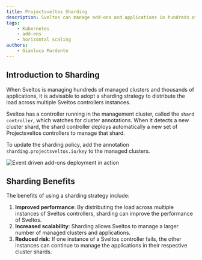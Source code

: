 ```yaml
---
title: Projectsveltos Sharding
description: Sveltos can manage add-ons and applications in hundreds of clusters, and it can be scaled horizontally by easily adding an annotation to managed clusters.
tags:
    - Kubernetes
    - add-ons
    - horizontal scaling
authors:
    - Gianluca Mardente
---
```


## Introduction to Sharding

When Sveltos is managing hundreds of managed clusters and thousands of applications, it is advisable to adopt a sharding strategy to distribute the load across multiple Sveltos controllers instances.

Sveltos has a controller running in the management cluster, called the ```shard controller```, which watches for cluster annotations. When it detects a new cluster shard, the shard controller deploys automatically a new set of Projectsveltos controllers to manage that shard.

To update the sharding policy, add the annotation ```sharding.projectsveltos.io/key``` to the managed clusters.


![Event driven add-ons deployment in action](../assets/sharding.gif)

## Sharding Benefits

The benefits of using a sharding strategy include:

1. __Improved performance__: By distributing the load across multiple instances of Sveltos controllers, sharding can improve the performance of Sveltos.
1. __Increased scalability__: Sharding allows Sveltos to manage a larger number of managed clusters and applications.
1. __Reduced risk__: If one instance of a Sveltos controller fails, the other instances can continue to manage the applications in their respective cluster shards.
